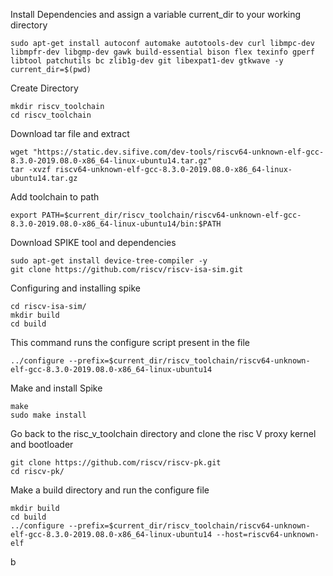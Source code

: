 Install Dependencies and assign a variable current_dir to your working directory 
```
sudo apt-get install autoconf automake autotools-dev curl libmpc-dev libmpfr-dev libgmp-dev gawk build-essential bison flex texinfo gperf libtool patchutils bc zlib1g-dev git libexpat1-dev gtkwave -y
current_dir=$(pwd)
```
Create Directory
```
mkdir riscv_toolchain
cd riscv_toolchain
```
Download tar file and extract
```
wget "https://static.dev.sifive.com/dev-tools/riscv64-unknown-elf-gcc-8.3.0-2019.08.0-x86_64-linux-ubuntu14.tar.gz"
tar -xvzf riscv64-unknown-elf-gcc-8.3.0-2019.08.0-x86_64-linux-ubuntu14.tar.gz
```
Add toolchain to path
```
export PATH=$current_dir/riscv_toolchain/riscv64-unknown-elf-gcc-8.3.0-2019.08.0-x86_64-linux-ubuntu14/bin:$PATH
```
Download SPIKE tool and dependencies
```
sudo apt-get install device-tree-compiler -y
git clone https://github.com/riscv/riscv-isa-sim.git
```
Configuring and installing spike
```
cd riscv-isa-sim/
mkdir build
cd build
```
This command runs the configure script present in the file
```
../configure --prefix=$current_dir/riscv_toolchain/riscv64-unknown-elf-gcc-8.3.0-2019.08.0-x86_64-linux-ubuntu14
```
Make and install Spike
```
make
sudo make install  
```
Go back to the risc_v_toolchain directory and clone the risc V proxy kernel and bootloader
```
git clone https://github.com/riscv/riscv-pk.git
cd riscv-pk/
```
Make a build directory and run the configure file
```
mkdir build
cd build
../configure --prefix=$current_dir/riscv_toolchain/riscv64-unknown-elf-gcc-8.3.0-2019.08.0-x86_64-linux-ubuntu14 --host=riscv64-unknown-elf
```
b

